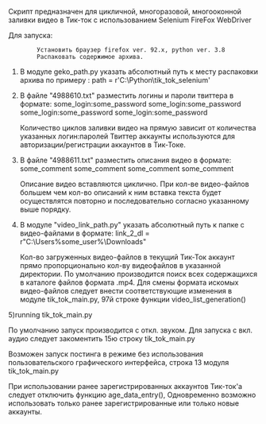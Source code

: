 Скрипт предназначен для цикличной, многоразовой, многооконной заливки видео в Тик-ток c использованием Selenium FireFox WebDriver

Для запуска:

            Установить браузер firefox ver. 92.x, python ver. 3.8
            Распаковать содержимое архива.


1) В модуле geko_path.py указать абсолютный путь к месту распаковки архива по примеру : path = r'C:\Python\tik_tok_selenium\'


2) В файле "4988610.txt" разместить логины и пароли твиттера в формате: some_login:some_password
                                                                        some_login:some_password
                                                                        some_login:some_password
                                                                        some_login:some_password

   Количество циклов заливки видео на прямую зависит от количества указанных логин:паролей
   Твиттер аккаунты используются для авторизации/регистрации аккаунтов в Тик-Токе.


3) В файле "4988611.txt" разместить описания видео в формате: some_comment
                                                              some_comment
                                                              some_comment
                                                              some_comment
    
   Описание видео вставляются циклично. При кол-ве видео-файлов большем чем кол-во описаний к ним
   вставка текста будет осуществлятся повторно и последовательно согласно указанному выше порядку.


4) В модуле "video_link_path.py" указать абсолютный путь к папке с видео-файлами в формате:
                                                                                          link_2_dl = r"C:\Users\%some_user%\Downloads"

   Кол-во загруженных видео-файлов в текущий Тик-Ток аккаунт прямо пропорционально кол-ву видеофайлов в указанной директории.
   По умолчанию производится поиск всех содержащихся в каталоге файлов формата .mp4.
   Для смены формата искомых видео-файлов следует внести соответствующие изменения в модуле
   tik_tok_main.py, 97й строке функции video_list_generation()

5)running tik_tok_main.py





По умолчанию запуск производится с откл. звуком. Для запуска с вкл. аудио следует закоментить 15ю строку tik_tok_main.py

Возможен запуск постинга в режиме без использования пользовательского графического интерфейса, строка 13 модуля tik_tok_main.py

При использовании ранее зарегистрированных аккаунтов Тик-ток'а следует отключить функцию age_data_entry(),
Одновременно возможно использовать только ранее зарегистрированные или только новые аккаунты.




